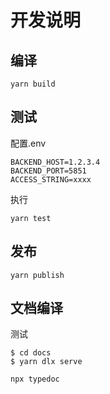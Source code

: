 # 开发说明

## 编译

```
yarn build
```

## 测试

配置.env

```
BACKEND_HOST=1.2.3.4
BACKEND_PORT=5851
ACCESS_STRING=xxxx
```

执行

```
yarn test
```

## 发布

```
yarn publish
```

## 文档编译

测试

```
$ cd docs
$ yarn dlx serve
```

```
npx typedoc
```
